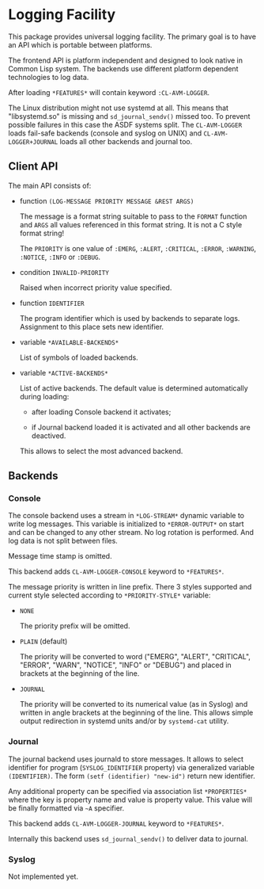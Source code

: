 Logging Facility
================

This package provides universal logging facility. The primary goal is
to have an API which is portable between platforms. 

The frontend API is platform independent and designed to look native
in Common Lisp system. The backends use different platform dependent
technologies to log data.

After loading `*FEATURES*` will contain keyword `:CL-AVM-LOGGER`.

The Linux distribution might not use systemd at all. This means that
"libsystemd.so" is missing and `sd_journal_sendv()` missed too. To
prevent possible failures in this case the ASDF systems split. The
`CL-AVM-LOGGER` loads fail-safe backends (console and syslog on UNIX)
and `CL-AVM-LOGGER+JOURNAL` loads all other backends and journal too.

Client API
----------

The main API consists of:

* function `(LOG-MESSAGE PRIORITY MESSAGE &REST ARGS)` 

  The message is a format string suitable to pass to the `FORMAT`
  function and `ARGS` all values referenced in this format string. It
  is not a C style format string!
  
  The `PRIORITY` is one value of `:EMERG`, `:ALERT`, `:CRITICAL`,
    `:ERROR`, `:WARNING`, `:NOTICE`, `:INFO` or `:DEBUG`.
    
* condition `INVALID-PRIORITY`

  Raised when incorrect priority value specified.

* function `IDENTIFIER`

  The program identifier which is used by backends to separate
  logs. Assignment to this place sets new identifier.

* variable `*AVAILABLE-BACKENDS*`

  List of symbols of loaded backends.
  
* variable `*ACTIVE-BACKENDS*`

  List of active backends. The default value is determined
  automatically during loading:
  
  * after loading Console backend it activates;
  
  * if Journal backend loaded it is activated and all other backends
    are deactived.
    
  This allows to select the most advanced backend.

Backends
--------

### Console

The console backend uses a stream in `*LOG-STREAM*` dynamic variable
to write log messages. This variable is initialized to
`*ERROR-OUTPUT*` on start and can be changed to any other stream. No
log rotation is performed. And log data is not split between files.

Message time stamp is omitted.

This backend adds `CL-AVM-LOGGER-CONSOLE` keyword to `*FEATURES*`.

The message priority is written in line prefix. There 3 styles
supported and current style selected according to `*PRIORITY-STYLE*`
variable:

* `NONE`

  The priority prefix will be omitted.

* `PLAIN` (default)

  The priority will be converted to word ("EMERG", "ALERT",
  "CRITICAL", "ERROR", "WARN", "NOTICE", "INFO" or "DEBUG") and placed
  in brackets at the beginning of the line.

* `JOURNAL`

  The priority will be converted to its numerical value (as in Syslog)
  and written in angle brackets at the beginning of the line. This
  allows simple output redirection in systemd units and/or by
  `systemd-cat` utility.

### Journal

The journal backend uses journald to store messages. It allows to
select identifier for program (`SYSLOG_IDENTIFIER` property) via
generalized variable `(IDENTIFIER)`. The form
`(setf (identifier) "new-id")` return new identifier.

Any additional property can be specified via association list
`*PROPERTIES*` where the key is property name and value is property
value. This value will be finally formatted via `~A` specifier.

This backend adds `CL-AVM-LOGGER-JOURNAL` keyword to `*FEATURES*`.

Internally this backend uses `sd_journal_sendv()` to deliver data to
journal.

### Syslog

Not implemented yet.
